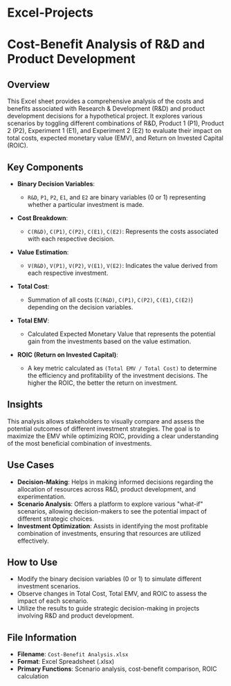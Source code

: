 # Excel-Projects

# Cost-Benefit Analysis of R&D and Product Development

## Overview
This Excel sheet provides a comprehensive analysis of the costs and benefits associated with Research & Development (R&D) and product development decisions for a hypothetical project. It explores various scenarios by toggling different combinations of R&D, Product 1 (P1), Product 2 (P2), Experiment 1 (E1), and Experiment 2 (E2) to evaluate their impact on total costs, expected monetary value (EMV), and Return on Invested Capital (ROIC).

## Key Components
- **Binary Decision Variables**:
  - `R&D`, `P1`, `P2`, `E1`, and `E2` are binary variables (0 or 1) representing whether a particular investment is made.
  
- **Cost Breakdown**:
  - `C(R&D)`, `C(P1)`, `C(P2)`, `C(E1)`, `C(E2)`: Represents the costs associated with each respective decision.
  
- **Value Estimation**:
  - `V(R&D)`, `V(P1)`, `V(P2)`, `V(E1)`, `V(E2)`: Indicates the value derived from each respective investment.

- **Total Cost**:
  - Summation of all costs (`C(R&D)`, `C(P1)`, `C(P2)`, `C(E1)`, `C(E2)`) depending on the decision variables.

- **Total EMV**:
  - Calculated Expected Monetary Value that represents the potential gain from the investments based on the value estimation.

- **ROIC (Return on Invested Capital)**:
  - A key metric calculated as `(Total EMV / Total Cost)` to determine the efficiency and profitability of the investment decisions. The higher the ROIC, the better the return on investment.

## Insights
This analysis allows stakeholders to visually compare and assess the potential outcomes of different investment strategies. The goal is to maximize the EMV while optimizing ROIC, providing a clear understanding of the most beneficial combination of investments.

## Use Cases
- **Decision-Making**: Helps in making informed decisions regarding the allocation of resources across R&D, product development, and experimentation.
- **Scenario Analysis**: Offers a platform to explore various "what-if" scenarios, allowing decision-makers to see the potential impact of different strategic choices.
- **Investment Optimization**: Assists in identifying the most profitable combination of investments, ensuring that resources are utilized effectively.

## How to Use
- Modify the binary decision variables (0 or 1) to simulate different investment scenarios.
- Observe changes in Total Cost, Total EMV, and ROIC to assess the impact of each scenario.
- Utilize the results to guide strategic decision-making in projects involving R&D and product development.

## File Information
- **Filename**: `Cost-Benefit Analysis.xlsx`
- **Format**: Excel Spreadsheet (.xlsx)
- **Primary Functions**: Scenario analysis, cost-benefit comparison, ROIC calculation
